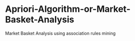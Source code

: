 # Apriori-Algorithm-or-Market-Basket-Analysis
Market Basket Analysis using association rules mining
